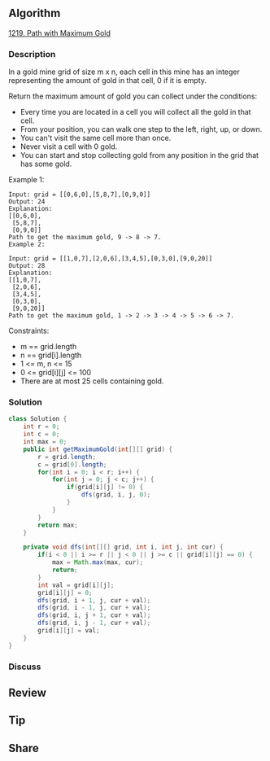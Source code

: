 ## Algorithm

[1219. Path with Maximum Gold](https://leetcode.com/problems/path-with-maximum-gold/)

### Description

In a gold mine grid of size m x n, each cell in this mine has an integer representing the amount of gold in that cell, 0 if it is empty.

Return the maximum amount of gold you can collect under the conditions:

- Every time you are located in a cell you will collect all the gold in that cell.
- From your position, you can walk one step to the left, right, up, or down.
- You can't visit the same cell more than once.
- Never visit a cell with 0 gold.
- You can start and stop collecting gold from any position in the grid that has some gold.


Example 1:

```
Input: grid = [[0,6,0],[5,8,7],[0,9,0]]
Output: 24
Explanation:
[[0,6,0],
 [5,8,7],
 [0,9,0]]
Path to get the maximum gold, 9 -> 8 -> 7.
Example 2:

Input: grid = [[1,0,7],[2,0,6],[3,4,5],[0,3,0],[9,0,20]]
Output: 28
Explanation:
[[1,0,7],
 [2,0,6],
 [3,4,5],
 [0,3,0],
 [9,0,20]]
Path to get the maximum gold, 1 -> 2 -> 3 -> 4 -> 5 -> 6 -> 7.
```

Constraints:

- m == grid.length
- n == grid[i].length
- 1 <= m, n <= 15
- 0 <= grid[i][j] <= 100
- There are at most 25 cells containing gold.

### Solution

```java
class Solution {
    int r = 0;
    int c = 0;
    int max = 0;
    public int getMaximumGold(int[][] grid) {
        r = grid.length;
        c = grid[0].length;
        for(int i = 0; i < r; i++) {
            for(int j = 0; j < c; j++) {
                if(grid[i][j] != 0) {
                    dfs(grid, i, j, 0);
                }
            }
        }
        return max;
    }

    private void dfs(int[][] grid, int i, int j, int cur) {
        if(i < 0 || i >= r || j < 0 || j >= c || grid[i][j] == 0) {
            max = Math.max(max, cur);
            return;
        }
        int val = grid[i][j];
        grid[i][j] = 0;
        dfs(grid, i + 1, j, cur + val);
        dfs(grid, i - 1, j, cur + val);
        dfs(grid, i, j + 1, cur + val);
        dfs(grid, i, j - 1, cur + val);
        grid[i][j] = val;
    }
}
```

### Discuss

## Review


## Tip


## Share
